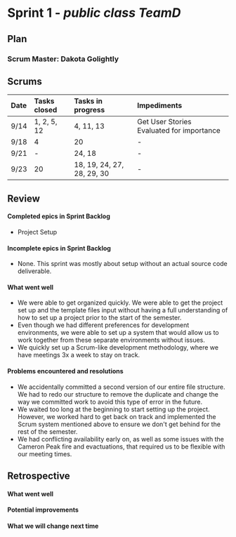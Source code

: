 # Sprint 1 - *public class TeamD*

## Plan
### Scrum Master: Dakota Golightly

## Scrums

| Date | Tasks closed  | Tasks in progress | Impediments |
| :--- | :--- | :--- | :--- |
| 9/14 | 1, 2, 5, 12 | 4, 11, 13 | Get User Stories Evaluated for importance |
| 9/18 | 4 | 20 | - |
| 9/21 | - | 24, 18 | - |
| 9/23 | 20 | 18, 19, 24, 27, 28, 29, 30 | - |

## Review

#### Completed epics in Sprint Backlog 
- Project Setup

#### Incomplete epics in Sprint Backlog 
- None. This sprint was mostly about setup without an actual source code deliverable.

#### What went well
- We were able to get organized quickly. We were able to get the project set up and the template files input without having a full understanding of how to set up a project prior to the start of the semester.
- Even though we had different preferences for development environments, we were able to set up a system that would allow us to work together from these separate environments without issues.
- We quickly set up a Scrum-like development methodology, where we have meetings 3x a week to stay on track.

#### Problems encountered and resolutions
- We accidentally committed a second version of our entire file structure. We had to redo our structure to remove the duplicate and change the way we committed work to avoid this type of error in the future. 
- We waited too long at the beginning to start setting up the project. However, we worked hard to get back on track and implemented the Scrum system mentioned above to ensure we don't get behind for the rest of the semester.
- We had conflicting availability early on, as well as some issues with the Cameron Peak fire and evactuations, that required us to be flexible with our meeting times.


## Retrospective

#### What went well

#### Potential improvements

#### What we will change next time

